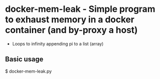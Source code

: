 # docker-mem-leak - Simple program to exhaust memory in a docker container (and by-proxy a host)

- Loops to infinity appending pi to a list (array)

Basic usage
------------------

$ docker-mem-leak.py